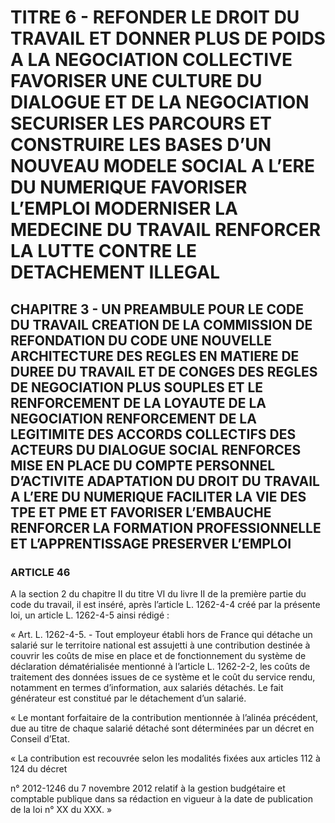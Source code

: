 # TITRE 6 - REFONDER LE DROIT DU TRAVAIL ET DONNER PLUS DE POIDS A LA NEGOCIATION COLLECTIVE FAVORISER UNE CULTURE DU DIALOGUE ET DE LA NEGOCIATION SECURISER LES PARCOURS ET CONSTRUIRE LES BASES D’UN NOUVEAU MODELE SOCIAL A L’ERE DU NUMERIQUE FAVORISER L’EMPLOI MODERNISER LA MEDECINE DU TRAVAIL RENFORCER LA LUTTE CONTRE LE DETACHEMENT ILLEGAL 

## CHAPITRE 3 - UN PREAMBULE POUR LE CODE DU TRAVAIL CREATION DE LA COMMISSION DE REFONDATION DU CODE UNE NOUVELLE ARCHITECTURE DES REGLES EN MATIERE DE DUREE DU TRAVAIL ET DE CONGES  DES REGLES DE NEGOCIATION PLUS SOUPLES ET LE RENFORCEMENT DE LA LOYAUTE DE LA NEGOCIATION  RENFORCEMENT DE LA LEGITIMITE DES ACCORDS COLLECTIFS DES ACTEURS DU DIALOGUE SOCIAL RENFORCES MISE EN PLACE DU COMPTE PERSONNEL D’ACTIVITE ADAPTATION DU DROIT DU TRAVAIL A L’ERE DU NUMERIQUE FACILITER LA VIE DES TPE ET PME ET FAVORISER L’EMBAUCHE RENFORCER LA FORMATION PROFESSIONNELLE ET L’APPRENTISSAGE PRESERVER L’EMPLOI 

### ARTICLE 46

A la section 2 du chapitre II du titre VI du livre II de la première partie du code du travail,
il est inséré, après l’article L. 1262-4-4 créé par la présente loi, un article L. 1262-4-5 ainsi
rédigé :

« Art. L. 1262-4-5. - Tout employeur établi hors de France qui détache un salarié sur le
territoire national est assujetti à une contribution destinée à couvrir les coûts de mise en place et
de fonctionnement du système de déclaration dématérialisée mentionné à l’article L. 1262-2-2,
les coûts de traitement des données issues de ce système et le coût du service rendu, notamment
en termes d’information, aux salariés détachés. Le fait générateur est constitué par le
détachement d’un salarié.

« Le montant forfaitaire de la contribution mentionnée à l’alinéa précédent, due au titre
de chaque salarié détaché sont déterminées par un décret en Conseil d’Etat.



« La contribution est recouvrée selon les modalités fixées aux articles 112 à 124 du décret

n° 2012-1246 du 7 novembre 2012 relatif à la gestion budgétaire et comptable publique dans sa
rédaction en vigueur à la date de publication de la loi n° XX du XXX. »
